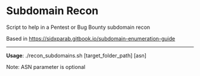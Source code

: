 # Subdomain Recon
Script to help in a Pentest or Bug Bounty subdomain recon

Based in https://sidxparab.gitbook.io/subdomain-enumeration-guide

----

**Usage**: ./recon_subdomains.sh [target_folder_path] [asn]

Note: ASN parameter is optional
